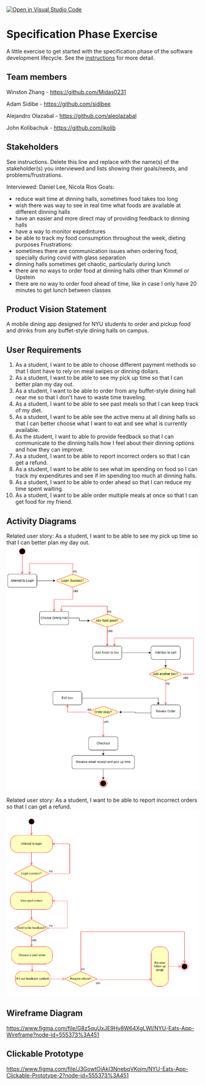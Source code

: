 [![Open in Visual Studio Code](https://classroom.github.com/assets/open-in-vscode-c66648af7eb3fe8bc4f294546bfd86ef473780cde1dea487d3c4ff354943c9ae.svg)](https://classroom.github.com/online_ide?assignment_repo_id=8553937&assignment_repo_type=AssignmentRepo)

# Specification Phase Exercise

A little exercise to get started with the specification phase of the software development lifecycle. See the [instructions](instructions.md) for more detail.

## Team members

Winston Zhang - <https://github.com/Midas0231>

Adam Sidibe - <https://github.com/sidibee>

Alejandro Olazabal - <https://github.com/aleolazabal>

John Kolibachuk - <https://github.com/jkolib>

## Stakeholders

See instructions. Delete this line and replace with the name(s) of the stakeholder(s) you interviewed and lists showing their goals/needs, and problems/frustrations.

Interviewed: Daniel Lee, Nicola Rios
Goals: 
- reduce wait time at dinning halls, sometimes food takes too long
- wish there was way to see in real time what foods are available at different dinning halls
- have an easier and more direct may of providing feedback to dinning halls
- have a way to monitor expedintures
- be able to track my food consumption throughout the week, dieting purposes
Frustrations:
- sometimes there are communication issues when ordering food, specially during covid with glass separation
- dinning halls sometimes get chaotic, particularly during lunch 
- there are no ways to order food at dinning halls other than Kimmel or Upstein
- there are no way to order food ahead of time, like in case I only have 20 minutes to get lunch between classes

## Product Vision Statement

A mobile dining app designed for NYU students to order and pickup food and drinks from any buffet-style dining halls on campus.


## User Requirements

1. As a student, I want to be able to choose different payment methods so that I dont have to rely on meal swipes or dinning dollars.
2. As a student, I want to be able to see my pick up time so that I can better plan my day out.
3. As a student, I want to be able to order from any buffet-style dining hall near me so that I don't have to waste time traveling.
4. As a student, I want to be able to see past meals so that I can keep track of my diet.
5. As a student, I want to be able see the active menu at all dining halls so that I can better choose what I want to eat and see what is currently available.
6. As the student, I want to able to provide feedback so that I can communicate to the dinning halls how I feel about their dinning options and how they can improve.
7. As a student, I want to be able to report incorrect orders so that I can get a refund.
8. As a student, I want to be able to see what im spending on food so I can track my expenditures and see if im spending too much at dinning halls.
9. As a student, I want to be able to order ahead so that I can reduce my time spent waiting.
10. As a student, I want to be able order multiple meals at once so that I can get food for my friend.

## Activity Diagrams

Related user story: As a student, I want to be able to see my pick up time so that I can better plan my day out.
![diagram1](project1_activity_1.png)

Related user story: As a student, I want to be able to report incorrect orders so that I can get a refund.
![diagram2](project1_activity_2.png)

## Wireframe Diagram

<https://www.figma.com/file/G8z5quUxJE9Hy8W64XgLWl/NYU-Eats-App-Wireframe?node-id=555373%3A451>

## Clickable Prototype

<https://www.figma.com/file/J3GowtOiAkI3NnebqVKojm/NYU-Eats-App-Clickable-Prototype-2?node-id=555373%3A451>
